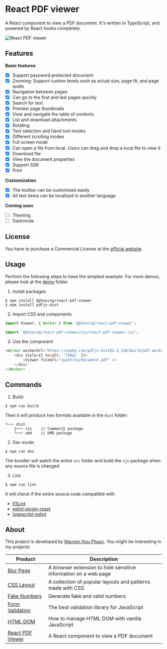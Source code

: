 # React PDF viewer
A React component to view a PDF document.
It's written in TypeScript, and powered by React hooks completely.

![React PDF viewer](https://raw.githubusercontent.com/phuoc-ng/react-pdf-viewer/master/assets/screenshot.png)

## Features

__Basic features__
* [x] Support password protected document
* [x] Zooming: Support custom levels such as actual size, page fit, and page width
* [x] Navigation between pages
* [x] Can go to the first and last pages quickly
* [x] Search for text
* [x] Preview page thumbnails
* [x] View and navigate the table of contents
* [x] List and download attachments
* [x] Rotating
* [x] Text selection and hand tool modes
* [x] Different scrolling modes
* [x] Full screen mode
* [x] Can open a file from local. Users can drag and drop a local file to view it
* [x] Download file
* [x] View the document properties
* [x] Support SSR
* [x] Print

__Customization__
* [x] The toolbar can be customized easily
* [x] All text items can be localized in another language

__Coming soon__
* [ ] Theming
* [ ] Darkmode

## License

You have to purchase a Commercial License at the [official website](https://react-pdf-viewer.dev).

## Usage

Perform the following steps to have the simplest example. For more demos, please look at the [demo](/demo) folder.

1. Install packages

~~~
$ npm install @phuocng/react-pdf-viewer
$ npm install pdfjs-dist
~~~

2. Import CSS and components

~~~ javascript
import Viewer, { Worker } from '@phuocng/react-pdf-viewer';

import '@phuocng/react-pdf-viewer/cjs/react-pdf-viewer.css';
~~~

3. Use the component

~~~ javascript
<Worker workerUrl="https://unpkg.com/pdfjs-dist@2.2.228/build/pdf.worker.min.js">
    <div style={{ height: '750px' }}>
        <Viewer fileUrl="/path/to/document.pdf" />
    </div>
</Worker>
~~~

## Commands

1. Build:

~~~ console
$ npm run build
~~~

Then it will produce two formats available in the `dist` folder:

~~~
└─── dist
    ├─── cjs    // CommonJS package
    └─── umd    // UMD package
~~~

2. Dev mode:

~~~ console
$ npm run dev
~~~

The bundler will watch the entire `src` folder and build the `cjs` package when any source file is changed.

3. Lint:

~~~ console
$ npm run lint
~~~

It will check if the entire source code compatible with 
* [ESLint](https://eslint.org)
* [eslint-plugin-react](https://github.com/yannickcr/eslint-plugin-react)
* [typescript-eslint](https://github.com/typescript-eslint/typescript-eslint)

## About

This project is developed by [Nguyen Huu Phuoc](https://twitter.com/nghuuphuoc).
You might be interesting in my projects:

| Product                                           | Description                                                       |
|---------------------------------------------------|-------------------------------------------------------------------|
| [Blur Page](https://blur.page)                    | A browser extension to hide sensitive information on a web page   |
| [CSS Layout](https://csslayout.io)                | A collection of popular layouts and patterns made with CSS        |
| [Fake Numbers](https://fakenumbers.io)            | Generate fake and valid numbers                                   |
| [Form Validation](https://formvalidation.io)      | The best validation library for JavaScript                        |
| [HTML DOM](https://htmldom.dev)                   | How to manage HTML DOM with vanilla JavaScript                    |
| [React PDF Viewer](https://react-pdf-viewer.dev)  | A React component to view a PDF document                          |
